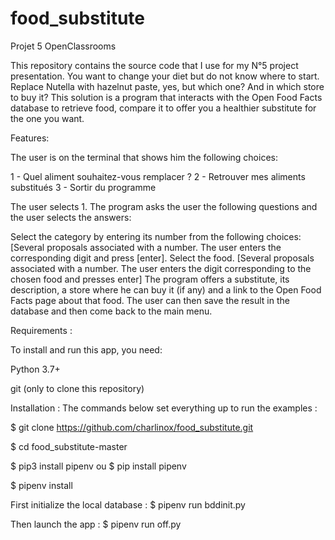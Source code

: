 # food_substitute
Projet 5 OpenClassrooms

This repository contains the source code that I use for my N°5 project presentation.
You want to change your diet but do not know where to start. Replace Nutella with hazelnut paste, yes, but which one? And in which store to buy it? This solution is a program that interacts with the Open Food Facts database to retrieve food, compare it to offer you a healthier substitute for the one you want.

Features:

The user is on the terminal that shows him the following choices:

1 - Quel aliment souhaitez-vous remplacer ?
2 - Retrouver mes aliments substitués
3 - Sortir du programme

The user selects 1. The program asks the user the following questions and the user selects the answers:

Select the category by entering its number from the following choices: [Several proposals associated with a number. The user enters the corresponding digit
and press [enter].
Select the food. [Several proposals associated with a number. The user enters the digit corresponding to the chosen food and presses enter]
The program offers a substitute, its description, a store where he can buy it (if any) and a link to the Open Food Facts page about that food.
The user can then save the result in the database and then come back to the main menu.

Requirements :

To install and run this app, you need:

Python 3.7+

git (only to clone this repository)

Installation :
The commands below set everything up to run the examples :

$ git clone https://github.com/charlinox/food_substitute.git

$ cd food_substitute-master

$ pip3 install pipenv ou $ pip install pipenv

$ pipenv install

First initialize the local database :
$ pipenv run bddinit.py

Then launch the app :
$ pipenv run off.py
